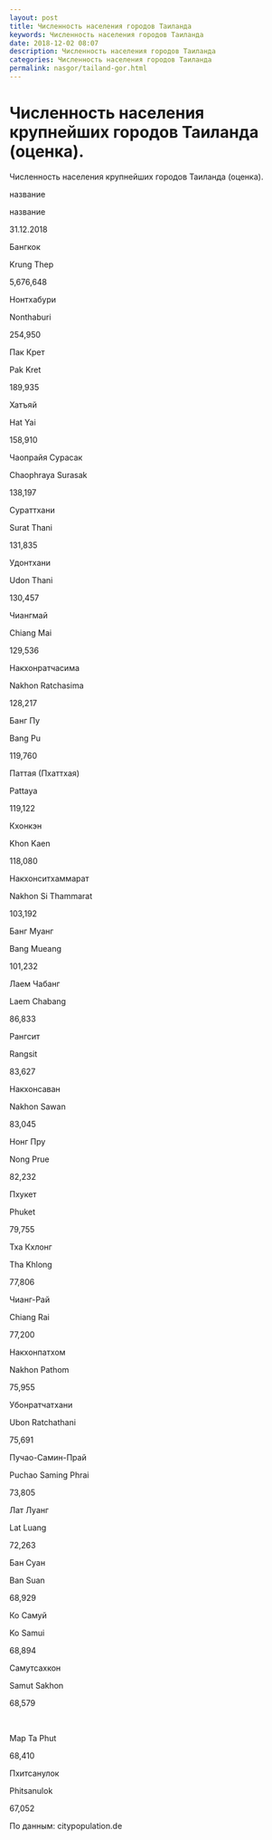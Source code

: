 ```yaml
---
layout: post
title: Численность населения городов Таиланда
keywords: Численность населения городов Таиланда
date: 2018-12-02 08:07
description: Численность населения городов Таиланда
categories: Численность населения городов Таиланда
permalink: nasgor/tailand-gor.html
---
```


# Численность населения крупнейших городов Таиланда (оценка).




Численность населения крупнейших городов Таиланда (оценка).








название 


название


31.12.2018






Бангкок


Krung Thep


5,676,648






Нонтхабури


Nonthaburi


254,950






Пак Крет


Pak Kret


189,935






Хатъяй


Hat Yai


158,910






Чаопрайя Сурасак


Chaophraya Surasak


138,197






Сураттхани


Surat Thani


131,835






Удонтхани


Udon Thani


130,457






Чиангмай


Chiang Mai


129,536






Накхонратчасима


Nakhon Ratchasima


128,217






Банг Пу


Bang Pu


119,760






Паттая (Пхаттхая)


Pattaya


119,122






Кхонкэн


Khon Kaen


118,080






Накхонситхаммарат


Nakhon Si Thammarat


103,192






Банг Муанг


Bang Mueang


101,232






Лаем Чабанг


Laem Chabang


86,833






Рангсит


Rangsit


83,627






Накхонсаван


Nakhon Sawan


83,045






Нонг Пру


Nong Prue


82,232






Пхукет


Phuket


79,755






Тха Кхлонг


Tha Khlong


77,806






Чианг-Рай


Chiang Rai


77,200






Накхонпатхом


Nakhon Pathom


75,955






Убонратчатхани


Ubon Ratchathani


75,691






Пучао-Самин-Прай


Puchao Saming Phrai


73,805






Лат Луанг


Lat Luang


72,263






Бан Суан


Ban Suan


68,929






Ко Самуй


Ko Samui


68,894






Самутсахкон


Samut Sakhon


68,579






 


Map Ta Phut


68,410






Пхитсанулок


Phitsanulok


67,052









По данным: citypopulation.de


			
